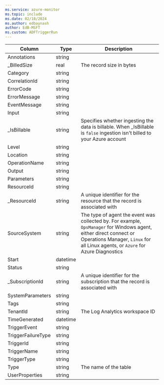 ```yaml
---
ms.service: azure-monitor
ms.topic: include
ms.date: 02/18/2024
ms.author: edbaynash
author: EdB-MSFT
ms.custom: ADFTriggerRun
---
```



| Column | Type | Description |
|---|---|---|
| Annotations | string |   |
| _BilledSize | real | The record size in bytes |
| Category | string |   |
| CorrelationId | string |   |
| ErrorCode | string |   |
| ErrorMessage | string |   |
| EventMessage | string |   |
| Input | string |   |
| _IsBillable | string | Specifies whether ingesting the data is billable. When _IsBillable is `false` ingestion isn't billed to your Azure account |
| Level | string |   |
| Location | string |   |
| OperationName | string |   |
| Output | string |   |
| Parameters | string |   |
| ResourceId | string |   |
| _ResourceId | string | A unique identifier for the resource that the record is associated with |
| SourceSystem | string | The type of agent the event was collected by. For example, `OpsManager` for Windows agent, either direct connect or Operations Manager, `Linux` for all Linux agents, or `Azure` for Azure Diagnostics |
| Start | datetime |   |
| Status | string |   |
| _SubscriptionId | string | A unique identifier for the subscription that the record is associated with |
| SystemParameters | string |   |
| Tags | string |   |
| TenantId | string | The Log Analytics workspace ID |
| TimeGenerated | datetime |   |
| TriggerEvent | string |   |
| TriggerFailureType | string |   |
| TriggerId | string |   |
| TriggerName | string |   |
| TriggerType | string |   |
| Type | string | The name of the table |
| UserProperties | string |   |
